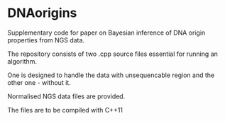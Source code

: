 # DNAorigins
Supplementary code for paper on Bayesian inference of DNA origin properties from NGS data.

The repository consists of two .cpp source files essential for running an algorithm.  

One is designed to handle the data with unsequencable region and the other one - without it.

Normalised NGS data files are provided.

The files are to be compiled with C++11
